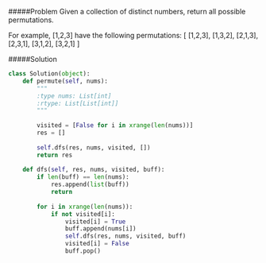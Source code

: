 #####Problem
Given a collection of distinct numbers, return all possible permutations.

For example,
[1,2,3] have the following permutations:
[
  [1,2,3],
  [1,3,2],
  [2,1,3],
  [2,3,1],
  [3,1,2],
  [3,2,1]
]

#####Solution

```python
class Solution(object):
    def permute(self, nums):
        """
        :type nums: List[int]
        :rtype: List[List[int]]
        """
        
        visited = [False for i in xrange(len(nums))]
        res = []
        
        self.dfs(res, nums, visited, [])
        return res
    
    def dfs(self, res, nums, visited, buff):
        if len(buff) == len(nums):
            res.append(list(buff))
            return
        
        for i in xrange(len(nums)):
            if not visited[i]:
                visited[i] = True
                buff.append(nums[i])
                self.dfs(res, nums, visited, buff)
                visited[i] = False
                buff.pop()
        
        
        
```